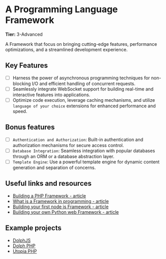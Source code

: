 # A Programming Language Framework

**Tier:** 3-Advanced

A Framework that focus on bringing cutting-edge features, performance optimizations, and a streamlined development experience.

## Key Features

-   [ ] Harness the power of asynchronous programming techniques for non-blocking I/O and efficient handling of concurrent requests.
-   [ ] Seamlessly integrate WebSocket support for building real-time and interactive features into applications.
-   [ ] Optimize code execution, leverage caching mechanisms, and utilize `language of your choice` extensions for enhanced performance and speed.

## Bonus features

-   [ ] `Authentication and Authorization`: Built-in authentication and authorization mechanisms for secure access control.
-   [ ] `Database Integration`: Seamless integration with popular databases through an ORM or a database abstraction layer.
-   [ ] `Template Engine`: Use a powerful template engine for dynamic content generation and separation of concerns.

## Useful links and resources

-   [Building a PHP Framework - article](https://dev.to/ngodinhcuong/build-your-own-php-framework-ekc)
-   [What is a Framework in programming - article](https://www.netsolutions.com/insights/what-is-a-framework-in-programming/)
-   [Building your first node js Framework - article](https://levelup.gitconnected.com/build-your-first-node-js-web-framework-39b3310ed35a)
-   [Building your own Python web Framework - article](https://testdriven.io/courses/python-web-framework/)

## Example projects

-   [DolphJS](https://github.com/dolphjs/dolph)
-   [Dolph PHP](https://github.com/questgig/dolph-php)
-   [Utopia PHP](https://github.com/utopia-php/framework)